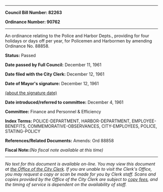 

********

**Council Bill Number: 82263**
   
**Ordinance Number: 90762**
********

 An ordinance relating to the Police and Harbor Depts., providing for four holidays or days off per year, for Policemen and Harbormen by amending Ordinance No. 88858.

**Status:** Passed
   
**Date passed by Full Council:** December 11, 1961
   
**Date filed with the City Clerk:** December 12, 1961
   
**Date of Mayor's signature:** December 12, 1961
   
[(about the signature date)](/~public/approvaldate.htm)
   
   
   
**Date introduced/referred to committee:** December 4, 1961
   
**Committee:** Finance and Personnel & Efficiency
   
   
**Index Terms:** POLICE-DEPARTMENT, HARBOR-DEPARTMENT, EMPLOYEE-BENEFITS, COMMEMORATIVE-OBSERVANCES, CITY-EMPLOYEES, POLICE, STATING-POLICY

**References/Related Documents:** Amends: Ord 88858

**Fiscal Note:**_(No fiscal note available at this time)_
********

_No text for this document is available on-line. You may view this document at [the Office of the City Clerk](http://www.seattle.gov/leg/clerk/contactUs.htm). If you are unable to visit the Clerk's Office, you may request a copy or scan be made for you by Clerk staff. Scans and copies provided by the Office of the City Clerk are subject to [copy fees](http://clerk.seattle.gov/~public/clerkfees.htm), and the timing of service is dependent on the availability of staff._

